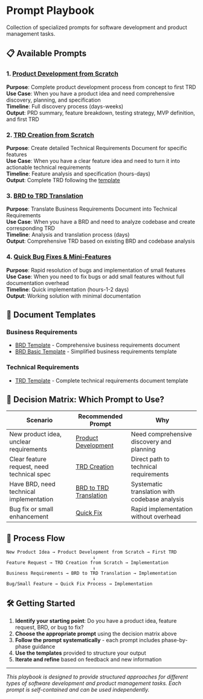 # Prompt Playbook

Collection of specialized prompts for software development and product management tasks.

## 📋 Available Prompts

### 1. [Product Development from Scratch](product-development-prompt.md)
**Purpose**: Complete product development process from concept to first TRD  
**Use Case**: When you have a product idea and need comprehensive discovery, planning, and specification  
**Timeline**: Full discovery process (days-weeks)  
**Output**: PRD summary, feature breakdown, testing strategy, MVP definition, and first TRD

### 2. [TRD Creation from Scratch](trd-creation-prompt.md)
**Purpose**: Create detailed Technical Requirements Document for specific features  
**Use Case**: When you have a clear feature idea and need to turn it into actionable technical requirements  
**Timeline**: Feature analysis and specification (hours-days)  
**Output**: Complete TRD following the [template](trd-template.md)

### 3. [BRD to TRD Translation](brd-to-trd-translation-prompt.md)
**Purpose**: Translate Business Requirements Document into Technical Requirements  
**Use Case**: When you have a BRD and need to analyze codebase and create corresponding TRD  
**Timeline**: Analysis and translation process (days)  
**Output**: Comprehensive TRD based on existing BRD and codebase analysis

### 4. [Quick Bug Fixes & Mini-Features](quick-fix-prompt.md)
**Purpose**: Rapid resolution of bugs and implementation of small features  
**Use Case**: When you need to fix bugs or add small features without full documentation overhead  
**Timeline**: Quick implementation (hours-1-2 days)  
**Output**: Working solution with minimal documentation

## 📝 Document Templates

### Business Requirements
- [BRD Template](brd-template.md) - Comprehensive business requirements document
- [BRD Basic Template](brd-basic-template.md) - Simplified business requirements template

### Technical Requirements  
- [TRD Template](trd-template.md) - Complete technical requirements document template

## 🎯 Decision Matrix: Which Prompt to Use?

| Scenario | Recommended Prompt | Why |
|----------|-------------------|-----|
| New product idea, unclear requirements | [Product Development](product-development-prompt.md) | Need comprehensive discovery and planning |
| Clear feature request, need technical spec | [TRD Creation](trd-creation-prompt.md) | Direct path to technical requirements |
| Have BRD, need technical implementation | [BRD to TRD Translation](brd-to-trd-translation-prompt.md) | Systematic translation with codebase analysis |
| Bug fix or small enhancement | [Quick Fix](quick-fix-prompt.md) | Rapid implementation without overhead |

## 🔄 Process Flow

```
New Product Idea → Product Development from Scratch → First TRD
                                ↓
Feature Request → TRD Creation from Scratch → Implementation
                                ↓
Business Requirements → BRD to TRD Translation → Implementation
                                ↓
Bug/Small Feature → Quick Fix Process → Implementation
```

## 🛠️ Getting Started

1. **Identify your starting point**: Do you have a product idea, feature request, BRD, or bug to fix?
2. **Choose the appropriate prompt** using the decision matrix above
3. **Follow the prompt systematically** - each prompt includes phase-by-phase guidance
4. **Use the templates** provided to structure your output
5. **Iterate and refine** based on feedback and new information

---

*This playbook is designed to provide structured approaches for different types of software development and product management tasks. Each prompt is self-contained and can be used independently.*


